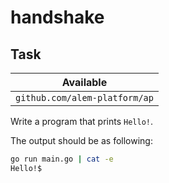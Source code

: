 # handshake

## Task

| Available                     |
| ----------------------------- |
| `github.com/alem-platform/ap` |

Write a program that prints `Hello!`.

The output should be as following:

```sh
go run main.go | cat -e
Hello!$
```
